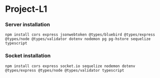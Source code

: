 # Project-L1

### Server installation
```
npm install cors express jsonwebtoken @types/bluebird @types/express @types/node @types/validator dotenv nodemon pg pg-hstore sequelize typescript
```

### Socket installation
```
npm install cors express socket.io sequelize nodemon dotenv @types/express @types/node @types/validator typescript
```